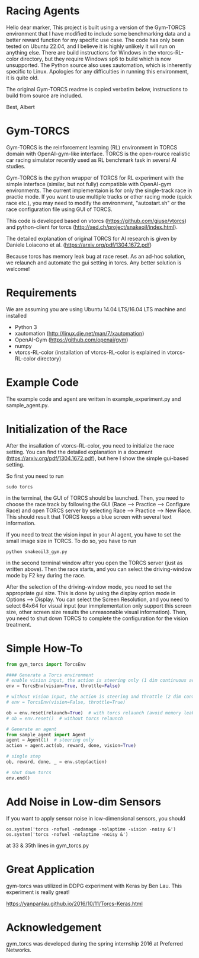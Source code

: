 # Racing Agents
Hello dear marker, 
This project is built using a version of the Gym-TORCS environment that I have modified to include some benchmarking data and a better reward function for my specific use case.
The code has only been tested on Ubuntu 22.04, and I believe it is highly unlikely it will run on anything else.
There are build instructions for Windows in the vtorcs-RL-color directory, but they require Windows sp6 to build which is now unsupported.
The Python source also uses xautomation, which is inherently specific to Linux.
Apologies for any difficulties in running this environment, it is quite old.

The original Gym-TORCS readme is copied verbatim below, instructions to build from source are included.

Best,
Albert

# Gym-TORCS

Gym-TORCS is the reinforcement learning (RL) environment in TORCS domain with OpenAI-gym-like interface.
TORCS is the open-rource realistic car racing simulator recently used as RL benchmark task in several AI studies.

Gym-TORCS is the python wrapper of TORCS for RL experiment with the simple interface (similar, but not fully) compatible with OpenAI-gym environments. The current implementaion is for only the single-track race in practie mode. If you want to use multiple tracks or other racing mode (quick race etc.), you may need to modify the environment, "autostart.sh" or the race configuration file using GUI of TORCS.

This code is developed based on vtorcs (https://github.com/giuse/vtorcs)
and python-client for torcs (http://xed.ch/project/snakeoil/index.html).

The detailed explanation of original TORCS for AI research is given by Daniele Loiacono et al. (https://arxiv.org/pdf/1304.1672.pdf)

Because torcs has memory leak bug at race reset.
As an ad-hoc solution, we relaunch and automate the gui setting in torcs.
Any better solution is welcome!

# Requirements
We are assuming you are using Ubuntu 14.04 LTS/16.04 LTS machine and installed
* Python 3
* xautomation (http://linux.die.net/man/7/xautomation)
* OpenAI-Gym (https://github.com/openai/gym)
* numpy
* vtorcs-RL-color (installation of vtorcs-RL-color is explained in vtorcs-RL-color directory)

# Example Code
The example code and agent are written in example_experiment.py and sample_agent.py.

# Initialization of the Race
After the insallation of vtorcs-RL-color, you need to initialize the race setting. You can find the detailed explanation in a document (https://arxiv.org/pdf/1304.1672.pdf), but here I show the simple gui-based setting.

So first you need to run
```
sudo torcs
```
in the terminal, the GUI of TORCS should be launched.
Then, you need to choose the race track by following the GUI (Race --> Practice --> Configure Race) and open TORCS server by selecting Race --> Practice --> New Race. This should result that TORCS keeps a blue screen with several text information.

If you need to treat the vision input in your AI agent, you have to set the small image size in TORCS. To do so, you have to run
```
python snakeoil3_gym.py
```
in the second terminal window after you open the TORCS server (just as written above). Then the race starts, and you can select the driving-window mode by F2 key during the race.

After the selection of the driving-window mode, you need to set the appropriate gui size. This is done by using the display option mode in Options --> Display. You can select the Screen Resolution, and you need to select 64x64 for visual input (our immplementation only support this screen size, other screen size results the unreasonable visual information). Then, you need to shut down TORCS to complete the configuration for the vision treatment.


# Simple How-To

```python
from gym_torcs import TorcsEnv

#### Generate a Torcs environment
# enable vision input, the action is steering only (1 dim continuous action)
env = TorcsEnv(vision=True, throttle=False)

# without vision input, the action is steering and throttle (2 dim continuous action)
# env = TorcsEnv(vision=False, throttle=True)

ob = env.reset(relaunch=True)  # with torcs relaunch (avoid memory leak bug in torcs)
# ob = env.reset()  # without torcs relaunch

# Generate an agent
from sample_agent import Agent
agent = Agent(1)  # steering only
action = agent.act(ob, reward, done, vision=True)

# single step
ob, reward, done, _ = env.step(action)

# shut down torcs
env.end()
```

# 

# Add Noise in Low-dim Sensors

If you want to apply sensor noise in low-dimensional sensors, you should 

```
os.system('torcs -nofuel -nodamage -nolaptime -vision -noisy &')
os.system('torcs -nofuel -nolaptime -noisy &')
```

at 33 & 35th lines in gym_torcs.py

# Great Application
gym-torcs was utilized in DDPG experiment with Keras by Ben Lau. 
This experiment is really great!

https://yanpanlau.github.io/2016/10/11/Torcs-Keras.html

# Acknowledgement
gym_torcs was developed during the spring internship 2016 at Preferred Networks.
